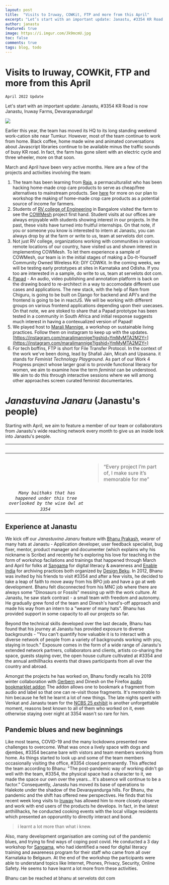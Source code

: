 ```yaml
---
layout: post
title:  "Visits to Iruway, COWKit, FTP and more from this April"
excerpt: "Let’s start with an important update: Janastu, #3354 KR Road is now Janastu, Iruway Farms, Devarayanadurga!"
author: janastu
featured: true
image: https://i.imgur.com/Jk9mcmU.jpg
toc: false
comments: true
tags: blog, todo
---
```


# Visits to Iruway, COWKit, FTP and more from this April
`April 2022 Update`

Let's start with an important update: Janastu, #3354 KR Road is now Janastu, Iruway Farms, Devarayanadurga! 


![](https://i.imgur.com/25hV2Ov.jpg)


Earlier this year, the team has moved its HQ to its long standing weekend work-cation site near Tumkur. However, most of the team continue to work from home. Black coffee, home made wine and animated conversations about Javascript libraries continue to be available minus the traffic sounds of busy KR road.  In fact, the farm has gone silent with an electric cycle and three wheeler, more on that soon. 

March and April have been very active months. Here are a few of the projects and activities involving the team:
1. The team has been learning from [Raja](https://www.travellersuniversity.org/post/a-nomad-for-whom-the-world-is-a-home), a permaculturalist who has been hacking home-made crop care products to serve as cheap/free alternatives to mainstream products. See [here](https://hackmd.io/@tbdinesh/SyW9ZGsW9) for more on our plan to workshop the making of home-made crop care products as a  potential source of income for farmers.   
1. Students of [RV college of Engineering](https://rvce.edu.in/) in Bangalore visited the farm to see the [COWMesh](https://open.janastu.org/projects/cowmesh) project first hand. Student visits at our offices are always enjoyable with students showing interest in our projects.  In the past, these visits have turned into fruitful internships. On that note, if you or someone you know is interested to intern at Janastu, you can always drop by at the farm or write to us, team at servelots dot com.
1.  Not just RV college, organizations working with communities in various remote locations of our country, have visited us and shown interest in implementing COWMesh. To let them experience a sample of COWMesh, our team is in the initial stages of making a Do-It-Yourself Community Owned Wireless Kit: DIY COWKit. In the coming weeks, we will be testing early prototypes at sites in Karnataka and Odisha.  If you too are interested in a sample, do write to us, team at servelots dot com. 
3. [Papad](https://blog.janastu.org/annotating-audio/) - An audio, video publishing and annotation platform is back on the drawing board to re-architect in a way to accomodate different use cases and applications. The new stack, with the help of Ram from Chiguru, is going to be built on Django for backend and API's and the frontend is going to be in reactJS. We will be working with different groups on various frontend applications depending upon their usecases. On that note, we are stoked to share that a Papad prototype has been tested in a community in South Africa and initial response suggests much interest in having a contexualized version of Papad!
4. We played host to [Marali Mannige](https://instagram.com/maralimannige?igshid=YmMyMTA2M2Y=), a workshop on sustainable living practices. Follow them on instagram to keep up with the updates. [https://instagram.com/maralimannige?igshid=YmMyMTA2M2Y=](https://instagram.com/maralimannige?igshid=YmMyMTA2M2Y=)
5. For tech boffins, FTP is short for File Transfer Protocol. In the context of the work we've been doing, lead by Shafali Jain, Micah and Upasana. it stands for *Feminist Technology Playground*. As part of our Work 4 Progress project whose larger goal is to provide functional literacy for women, we aim to examine how the term *feminist* can be understood. We aim to do this through interactive sessions where we will among other approaches screen curated feminist documentaries.  

# *Janastuvina Janaru* (Janastu's people)
Starting with April, we aim to feature a member of our team or  collaborators from Janastu's  wide reaching  network  every month to give us an inside look into Janastu's people. 

<table>
  <thead>
    <tr>
      <th style="text-align: center">&nbsp;</th>
      <th>&nbsp;</th>
    </tr>
  </thead>
  <tbody>
    <tr>
      <td style="text-align: center"><img src="https://i.imgur.com/u6BIJkD.jpg =400x" alt="" style="max-width: 250px; padding: 5px;"></td>
      <td>
          <blockquote>“Every project I’m part of, I make sure it’s memorable for me”</blockquote>
        </td>
    </tr>
    <tr>
      <td style="text-align: center"><em><code class="language-plaintext highlighter-rouge">Many baithaks that has happened under this tree overlooked by the wise Owl at 3354</code></em></td>
      <td>&nbsp;</td>
    </tr>
  </tbody>
</table>






## Experience at Janastu
We kick off our *Janastuvina Janaru*  feature with [Bhanu Prakash](https://www.linkedin.com/in/bhanu-prakash-gs/), wearer of many hats at Janastu - Application developer, user feedback specialist, bug fixer, mentor, product manager and documenter (which explains why his nickname is Scribe) and recently he's exploring his love for teaching in the form of workshop facilations and trainings that happened through March and April for folks at [Sangama](https://www.sangama.org/) for digital literacy & awareness and [Enable India](https://www.enableindia.org/) for archiving practices both organized by [Design Beku](https://designbeku.in/). 
In 2012, Bhanu was invited by his friends to visit #3354 and after a few visits, he decided to take a leap of faith to move away from his BPO job and have a go at web development.  Bhanu felt disconnected from his MNC job where there are always some "Dinosaurs or Fossils" messing up with the work culture. At Janastu, he saw stark contrast - a small team with freedom and autonomy. He gradually grew fond of the team and Dinesh's hand's-off approach and made his way from an intern to a "wearer of many hats". Bhanu has provided support in some capacity to all our projects so far. 

Beyond the technical skills developed over the last decade, Bhanu has found that his journey at Janastu has provided exposure to diverse backgrounds - "You can't quantify how valuable it is to interact with a diverse network of people from a variety of backgrounds working with you,  staying in touch." Exposure comes in the form of a wide range of Janastu's extended network partners, collaborators and clients, artists co-sharing the space, guests staying over, the open house culture cultivated at #3354 and the annual anthillhacks events that draws participants from all over the country and abroad. 

Amongst the projects he has worked on, Bhanu fondly recalls his 2019 winter collaboration with [Gerbern](https://github.com/Treora) and Dinesh on the Firefox [audio bookmarklet addon](https://code.treora.com/gerben/bookmark-audio-fragment) The addon allows one to bookmark a fragment from audio and label so that one can re-visit those fragments. It's memorable to him because he felt he learnt a lot of new things. The late nights spent with Venkat and Janastu team for the [NCBS 25 exhibit](http://stories.archives.ncbs.res.in/exhibit/13ways/) is another unforgettable moment, reasons best known to all of them who worked on it, even otherwise staying over night at 3354 wasn't so rare for him. 

## Pandemic blues and new beginnings
Like most teams, COVID-19 and the many lockdowns presented new challenges to overcome. What was once a lively space with dogs and djembes, #3354 became bare with vistors and team members working from home.  As things started to look up and some of the team members occasionally visiting the office, #3354 closed permanently. This affected the team according to Bhanu: "The post-pandemic way of working didn't go well with the team, #3354, the physical space had a character to it, we made the space our own over the years... It's absence will continue to be a factor." Consequently, Janastu has moved its base of operations to Halekote under the shadow of the Devarayandurga hills. For Bhanu, the pandemic and the shift has offered new perspectives. He finds that his recent week long visits to [Iruway](iruway.janastu.org) has allowed him to more closely observe and work with end users of the products he develops. In fact, in the latest anthillhacks, he conducted cooking events with the local village residents which presented an opporuntity to directly interact and bond.

> i learnt a lot more than what i knew.

Also, many development organisation are coming out of the pandemic blues, and trying to find ways of coping post covid. He conducted a 3 day workshop for [Sangama](https://www.sangama.org/), who had identified a need for digital literacy training and awareness program for their staff who came from all over Karnataka to Belgaum. At the end of the workshop the participants were able to understand topics like Internet, Phones, Privacy, Security, Online Safety. He seems to have learnt a lot more from these activities.

Bhanu can be reached at bhanu at servelots dot com 



<style>
    table em {
        padding: 5px;
    }
    table blockquote {
        margin-top: 30px;
    }
    
</style>